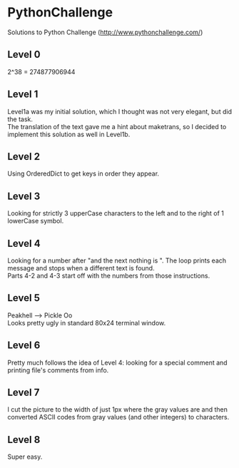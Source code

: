 PythonChallenge
===============

Solutions to Python Challenge (http://www.pythonchallenge.com/)

## Level 0
2^38 = 274877906944

## Level 1
Level1a was my initial solution, which I thought was not very elegant, but did the task.  
The translation of the text gave me a hint about maketrans, so I decided to implement this solution as well in Level1b.

## Level 2
Using OrderedDict to get keys in order they appear.

## Level 3
Looking for strictly 3 upperCase characters to the left and to the right of 1 lowerCase symbol.

## Level 4
Looking for a number after "and the next nothing is ". The loop prints each message and stops when a different text is found.  
Parts 4-2 and 4-3 start off with the numbers from those instructions. 

## Level 5
Peakhell --> Pickle Oo  
Looks pretty ugly in standard 80x24 terminal window.

## Level 6
Pretty much follows the idea of Level 4: looking for a special comment and printing file's comments from info.

## Level 7
I cut the picture to the width of just 1px where the gray values are and then converted ASCII codes from gray values (and other integers) to characters.

## Level 8
Super easy. 